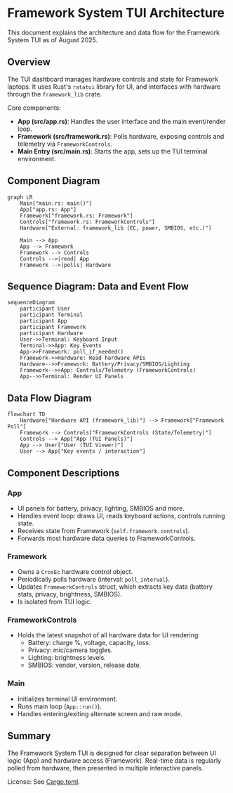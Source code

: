 # Framework System TUI Architecture

This document explains the architecture and data flow for the Framework System TUI as of August 2025.

## Overview

The TUI dashboard manages hardware controls and state for Framework laptops. It uses Rust's `ratatui` library for UI, and interfaces with hardware through the `framework_lib` crate.

Core components:
- **App (src/app.rs)**: Handles the user interface and the main event/render loop.
- **Framework (src/framework.rs)**: Polls hardware, exposing controls and telemetry via `FrameworkControls`.
- **Main Entry (src/main.rs)**: Starts the app, sets up the TUI terminal environment.

## Component Diagram

```mermaid
graph LR
    Main["main.rs: main()"]
    App["app.rs: App"]
    Framework["framework.rs: Framework"]
    Controls["framework.rs: FrameworkControls"]
    Hardware["External: framework_lib (EC, power, SMBIOS, etc.)"]

    Main --> App
    App --> Framework
    Framework --> Controls
    Controls -->|read| App
    Framework -->|polls| Hardware
```

## Sequence Diagram: Data and Event Flow

```mermaid
sequenceDiagram
    participant User
    participant Terminal
    participant App
    participant Framework
    participant Hardware
    User->>Terminal: Keyboard Input
    Terminal->>App: Key Events
    App->>Framework: poll_if_needed()
    Framework->>Hardware: Read hardware APIs
    Hardware-->>Framework: Battery/Privacy/SMBIOS/Lighting
    Framework-->>App: Controls/Telemetry (FrameworkControls)
    App-->>Terminal: Render UI Panels
```

## Data Flow Diagram

```mermaid
flowchart TD
    Hardware["Hardware API (framework_lib)"] --> Framework["Framework Poll"]
    Framework --> Controls["FrameworkControls (State/Telemetry)"]
    Controls --> App["App (TUI Panels)"]
    App --> User["User (TUI Viewer)"]
    User --> App["Key events / interaction"]
```

## Component Descriptions

### App
- UI panels for battery, privacy, lighting, SMBIOS and more.
- Handles event loop: draws UI, reads keyboard actions, controls running state.
- Receives state from Framework (`self.framework.controls`).
- Forwards most hardware data queries to FrameworkControls.

### Framework
- Owns a `CrosEc` hardware control object.
- Periodically polls hardware (interval: `poll_interval`).
- Updates `FrameworkControls` struct, which extracts key data (battery stats, privacy, brightness, SMBIOS).
- Is isolated from TUI logic.

### FrameworkControls
- Holds the latest snapshot of all hardware data for UI rendering:
    - Battery: charge %, voltage, capacity, loss.
    - Privacy: mic/camera toggles.
    - Lighting: brightness levels.
    - SMBIOS: vendor, version, release date.

### Main
- Initializes terminal UI environment.
- Runs main loop (`App::run()`).
- Handles entering/exiting alternate screen and raw mode.

## Summary

The Framework System TUI is designed for clear separation between UI logic (App) and hardware access (Framework). Real-time data is regularly polled from hardware, then presented in multiple interactive panels.

License: See [Cargo.toml](Cargo.toml:1).